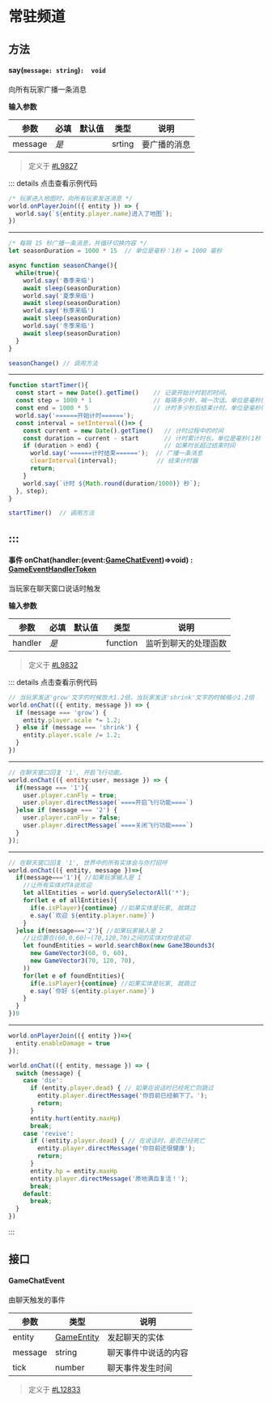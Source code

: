 <script setup>
import '/style.css'
</script>

# 常驻频道

## 方法

#### <font id="API"></font> say(`message: string`)`:  void`
向所有玩家广播一条消息

**输入参数**

| **参数** | **必填** | **默认值** | **类型** | **说明** |
| --- | --- | --- | --- | --- |
| message | _是_ | | srting | 要广播的消息 |

> 定义于 [#L9827](https://github.com/box3lab/arena_dts/blob/main/GameAPI.d.ts#L9827)

::: details 点击查看示例代码
```javascript
/* 玩家进入地图时，向所有玩家发送消息 */
world.onPlayerJoin(({ entity }) => {
  world.say(`${entity.player.name}进入了地图`);
})
```
---
```javascript
/* 每隔 15 秒广播一条消息，并循环切换内容 */
let seasonDuration = 1000 * 15  // 单位是毫秒：1秒 = 1000 毫秒

async function seasonChange(){
  while(true){
    world.say('春季来临')
    await sleep(seasonDuration)
    world.say('夏季来临')
    await sleep(seasonDuration)
    world.say('秋季来临')
    await sleep(seasonDuration)
    world.say('冬季来临')
    await sleep(seasonDuration)
  }
}

seasonChange() // 调用方法
```
---
```javascript
function startTimer(){
  const start = new Date().getTime()    // 记录开始计时前的时间。
  const step = 1000 * 1                 // 每隔多少秒，喊一次话。单位是毫秒(1秒 = 1000毫秒)
  const end = 1000 * 5                  // 计时多少秒后结束计时。单位是毫秒(1秒 = 1000毫秒)
  world.say('======开始计时======');
  const interval = setInterval(()=> {
    const current = new Date().getTime()   // 计时过程中的时间
    const duration = current - start       // 计时累计时长。单位是毫秒(1秒 = 1000毫秒)
    if (duration > end) {                  // 如果时长超过结束时间
      world.say('======计时结束======');  // 广播一条消息
      clearInterval(interval);           // 结束计时器
      return;
    }
    world.say(`计时 ${Math.round(duration/1000)} 秒`);  
  }, step);
}

startTimer()  // 调用方法
```
:::
---


#### <font id="API"></font><font id="Event">事件</font> onChat(<font id="Type">handler:(event:[GameChatEvent](./resident#gamechatevent))=>void</font>) <font id="Type">: [GameEventHandlerToken](https://www.yuque.com/box3lab/api/gll7mhwasgn9hoq0)</font>
当玩家在聊天窗口说话时触发

**输入参数**

| **参数** | **必填** | **默认值** | **类型** | **说明** |
| --- | --- | --- | --- | --- |
| handler | _是_ | | function | 监听到聊天的处理函数 |

> 定义于 [#L9832](https://github.com/box3lab/arena_dts/blob/main/GameAPI.d.ts#L9832)

::: details 点击查看示例代码
```javascript
// 当玩家发送'grow'文字的时候放大1.2倍，当玩家发送'shrink'文字的时候缩小1.2倍
world.onChat(({ entity, message }) => {
  if (message === 'grow') {
    entity.player.scale *= 1.2;
  } else if (message === 'shrink') {
    entity.player.scale /= 1.2;
  }
})
```
---
```javascript
// 在聊天窗口回复 '1', 开启飞行功能。
world.onChat(({ entity:user, message }) => {
  if(message === '1'){
    user.player.canFly = true;
    user.player.directMessage(`====开启飞行功能====`)
  }else if (message === '2') {
    user.player.canFly = false;
    user.player.directMessage(`====关闭飞行功能====`)
  }
});
```
---
```javascript
// 在聊天窗口回复 '1', 世界中的所有实体会与你打招呼
world.onChat(({ entity, message })=>{
  if(message==='1'){ //如果玩家输入是 1
    //让所有实体对TA说欢迎
    let allEntities = world.querySelectorAll('*');
    for(let e of allEntities){
      if(e.isPlayer){continue} //如果实体是玩家, 就跳过
      e.say(`欢迎 ${entity.player.name}`)
    }
  }else if(message==='2'){ //如果玩家输入是 2
    //让位置在(60,0,60)~(70,120,70)之间的实体对你说欢迎
    let foundEntities = world.searchBox(new Game3Bounds3(
      new GameVector3(60, 0, 60),
      new GameVector3(70, 120, 70),
    ))
    for(let e of foundEntities){
      if(e.isPlayer){continue} //如果实体是玩家, 就跳过
      e.say(`你好 ${entity.player.name}`)
    }
  }
})0
```
---
```javascript
world.onPlayerJoin(({ entity })=>{
  entity.enableDamage = true
});

world.onChat(({ entity, message }) => {
  switch (message) {
    case 'die':
      if (entity.player.dead) { // 如果在说话时已经死亡则跳过
        entity.player.directMessage('你目前已经躺下了。');
        return;
      }
      entity.hurt(entity.maxHp)
      break;
    case 'revive':
      if (!entity.player.dead) { // 在说话时，是否已经死亡
        entity.player.directMessage('你目前还很健康');
        return;
      }
      entity.hp = entity.maxHp
      entity.player.directMessage('原地满血复活！');
      break;
    default:
      break;
  }
})
```
:::


## 接口

#### <font id="API"></font> GameChatEvent
由聊天触发的事件

| **参数** | **类型** | **说明** |
| --- | --- | --- |
| entity | [GameEntity](https://www.yuque.com/box3lab/api/crnsxu2gtymwx013) | 发起聊天的实体 |
| message | string | 聊天事件中说话的内容 |
| tick | number | 聊天事件发生时间 |

> 定义于 [#L12833](https://github.com/box3lab/arena_dts/blob/main/GameAPI.d.ts#L12833)